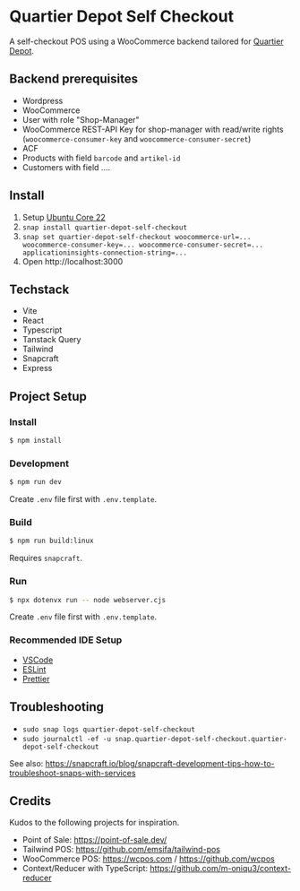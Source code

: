 # Quartier Depot Self Checkout

A self-checkout POS using a WooCommerce backend tailored for [Quartier Depot](https://www.quartier-depot.ch/).

## Backend prerequisites

* Wordpress 
* WooCommerce 
* User with role "Shop-Manager"
* WooCommerce REST-API Key for shop-manager with read/write rights (`woocommerce-consumer-key` and `woocommerce-consumer-secret`)
* ACF
* Products with field `barcode` and `artikel-id`
* Customers with field ....

## Install

1. Setup [Ubuntu Core 22](https://ubuntu.com/core/docs/install-with-dd)
1. `snap install quartier-depot-self-checkout`
1. `snap set quartier-depot-self-checkout woocommerce-url=... woocommerce-consumer-key=... woocommerce-consumer-secret=... applicationinsights-connection-string=...`
1. Open http://localhost:3000

## Techstack

- Vite
- React
- Typescript
- Tanstack Query
- Tailwind
- Snapcraft
- Express

## Project Setup

### Install

```bash
$ npm install
```

### Development

```bash
$ npm run dev
```

Create `.env` file first with `.env.template`.


### Build

```bash
$ npm run build:linux
```

Requires `snapcraft`.

### Run 

```bash
$ npx dotenvx run -- node webserver.cjs
```

Create `.env` file first with `.env.template`.

### Recommended IDE Setup

* [VSCode](https://code.visualstudio.com/)
* [ESLint](https://marketplace.visualstudio.com/items?itemName=dbaeumer.vscode-eslint)
* [Prettier](https://marketplace.visualstudio.com/items?itemName=esbenp.prettier-vscode)


## Troubleshooting

* `sudo snap logs quartier-depot-self-checkout`
* `sudo journalctl -ef -u snap.quartier-depot-self-checkout.quartier-depot-self-checkout`

See also: https://snapcraft.io/blog/snapcraft-development-tips-how-to-troubleshoot-snaps-with-services


## Credits

Kudos to the following projects for inspiration.

- Point of Sale: https://point-of-sale.dev/
- Tailwind POS: https://github.com/emsifa/tailwind-pos
- WooCommerce POS: https://wcpos.com / https://github.com/wcpos
- Context/Reducer with TypeScript: https://github.com/m-oniqu3/context-reducer

